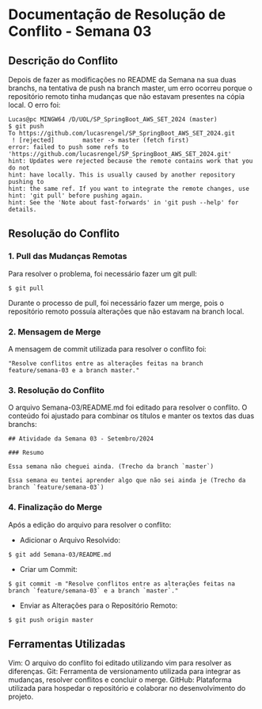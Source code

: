 # Documentação de Resolução de Conflito - Semana 03

## Descrição do Conflito

Depois de fazer as modificações no README da Semana na sua duas branchs, na tentativa de push na branch master, um erro ocorreu porque o repositório remoto tinha mudanças que não estavam presentes na cópia local. O erro foi:

```
Lucas@pc MINGW64 /D/UOL/SP_SpringBoot_AWS_SET_2024 (master)
$ git push
To https://github.com/lucasrengel/SP_SpringBoot_AWS_SET_2024.git
 ! [rejected]        master -> master (fetch first)
error: failed to push some refs to 'https://github.com/lucasrengel/SP_SpringBoot_AWS_SET_2024.git'
hint: Updates were rejected because the remote contains work that you do not
hint: have locally. This is usually caused by another repository pushing to
hint: the same ref. If you want to integrate the remote changes, use
hint: 'git pull' before pushing again.
hint: See the 'Note about fast-forwards' in 'git push --help' for details.
```

## Resolução do Conflito

### 1. Pull das Mudanças Remotas
Para resolver o problema, foi necessário fazer um git pull:

```
$ git pull
```

Durante o processo de pull, foi necessário fazer um merge, pois o repositório remoto possuía alterações que não estavam na branch local.

### 2. Mensagem de Merge

A mensagem de commit utilizada para resolver o conflito foi:

```
"Resolve conflitos entre as alterações feitas na branch feature/semana-03 e a branch master."
```

### 3. Resolução do Conflito

O arquivo Semana-03/README.md foi editado para resolver o conflito. O conteúdo foi ajustado para combinar os títulos e manter os textos das duas branchs:

```
## Atividade da Semana 03 - Setembro/2024

### Resumo

Essa semana não cheguei ainda. (Trecho da branch `master`)

Essa semana eu tentei aprender algo que não sei ainda je (Trecho da branch `feature/semana-03`)
```

### 4. Finalização do Merge
Após a edição do arquivo para resolver o conflito:

- Adicionar o Arquivo Resolvido:

```
$ git add Semana-03/README.md
```
- Criar um Commit:

```
$ git commit -m "Resolve conflitos entre as alterações feitas na branch `feature/semana-03` e a branch `master`."
```
- Enviar as Alterações para o Repositório Remoto:

```
$ git push origin master
```

##  Ferramentas Utilizadas

Vim: O arquivo do conflito foi editado utilizando vim para resolver as diferenças.
Git: Ferramenta de versionamento utilizada para integrar as mudanças, resolver conflitos e concluir o merge.
GitHub: Plataforma utilizada para hospedar o repositório e colaborar no desenvolvimento do projeto.